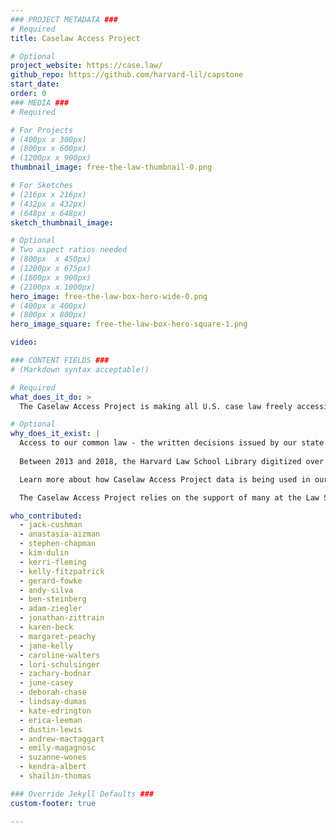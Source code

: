 ```yaml
---
### PROJECT METADATA ###
# Required
title: Caselaw Access Project

# Optional
project_website: https://case.law/
github_repo: https://github.com/harvard-lil/capstone
start_date:
order: 0
### MEDIA ###
# Required

# For Projects
# (400px x 300px)
# (800px x 600px)
# (1200px x 900px)
thumbnail_image: free-the-law-thumbnail-0.png

# For Sketches
# (216px x 216px)
# (432px x 432px)
# (648px x 648px)
sketch_thumbnail_image:

# Optional
# Two aspect ratios needed
# (800px  x 450px)
# (1200px x 675px)
# (1600px x 900px)
# (2100px x 1000px)
hero_image: free-the-law-box-hero-wide-0.png
# (400px x 400px)
# (800px x 800px)
hero_image_square: free-the-law-box-hero-square-1.png

video:

### CONTENT FIELDS ###
# (Markdown syntax acceptable!)

# Required
what_does_it_do: >
  The Caselaw Access Project is making all U.S. case law freely accessible online. With the Caselaw Access Project API (CAPAPI) and bulk data service, we can share 40 million pages of published U.S. court cases.

# Optional
why_does_it_exist: |
  Access to our common law - the written decisions issued by our state and federal courts - supports equality and enables innovation in legal services.
  
  Between 2013 and 2018, the Harvard Law School Library digitized over 40 million pages of U.S. court decisions in collaboration with legal startup Ravel Law, transforming them into a dataset of over 6.7 million cases that represent 360 years of U.S. legal history. The Caselaw Access Project API (CAPAPI) and bulk data service put this important dataset within the reach of researchers, members of the legal community, and the general public.

  Learn more about how Caselaw Access Project data is being used in our [Gallery](https://case.law/gallery/) and [CAP Examples](https://github.com/harvard-lil/cap-examples) repository on GitHub.

  The Caselaw Access Project relies on the support of many at the Law School Library, the Law School and from across the University. We also express our deepest appreciation for the brilliant advice and extraordinary efforts of [Jeffrey P. Cunard](http://www.debevoise.com/jeffreycunard), [Maxine Sharavsky](http://www.debevoise.com/maxinesharavsky) and their colleagues [Michael Gillespie](http://www.debevoise.com/michaelgillespie), [Sarah A.W. Fitts](http://www.debevoise.com/sarahfitts) and [Robert Williams, Jr.](http://www.debevoise.com/robertwilliams) at [Debevoise & Plimpton](http://www.debevoise.com/), [Henry B. Gutman](http://www.stblaw.com/our-team/news/henry-b-gutman) and colleagues at [Simpson Thacher & Bartlett LLP](http://www.stblaw.com/), and [Jonathan H. Hulbert](http://ogc.harvard.edu/people/jonathan-h-hulbert) and his fellow members of the Office of the General Counsel.

who_contributed:
  - jack-cushman
  - anastasia-aizman
  - stephen-chapman
  - kim-dulin
  - kerri-fleming
  - kelly-fitzpatrick
  - gerard-fowke
  - andy-silva
  - ben-steinberg
  - adam-ziegler
  - jonathan-zittrain
  - karen-beck
  - margaret-peachy
  - jane-kelly
  - caroline-walters
  - lori-schulsinger
  - zachary-bodnar
  - june-casey
  - deborah-chase
  - lindsay-dumas
  - kate-edrington
  - erica-leeman
  - dustin-lewis
  - andrew-mactaggart
  - emily-magagnosc
  - suzanne-wones
  - kendra-albert
  - shailin-thomas

### Override Jekyll Defaults ###
custom-footer: true

---
```

